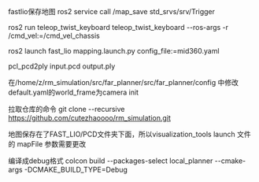 fastlio保存地图
ros2 service call /map_save std_srvs/srv/Trigger 

<!-- 运动控制节点 -->
ros2 run teleop_twist_keyboard teleop_twist_keyboard --ros-args -r /cmd_vel:=/cmd_vel_chassis

ros2 launch fast_lio mapping.launch.py config_file:=mid360.yaml

<!-- 保存的地图是.pcd文件 需要转换为.ply文件 -->
pcl_pcd2ply input.pcd output.ply


在/home/z/rm_simulation/src/far_planner/src/far_planner/config 中修改default.yaml的world_frame为camera init


拉取仓库的命令
git clone --recursive https://github.com/cutezhaoooo/rm_simulation.git

地图保存在了FAST_LIO/PCD文件夹下面，所以visualization_tools launch 文件的 mapFile 参数需要更改

编译成debug格式
colcon build --packages-select local_planner --cmake-args -DCMAKE_BUILD_TYPE=Debug
